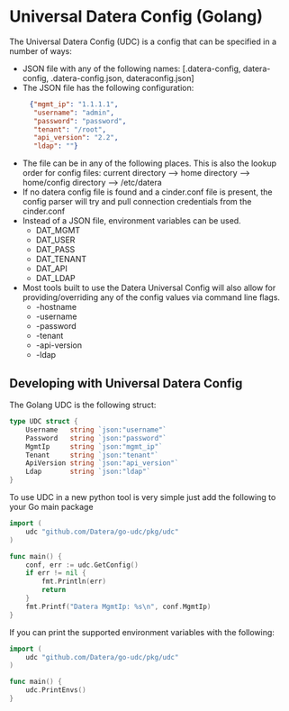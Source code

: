 # Universal Datera Config (Golang)

The Universal Datera Config (UDC) is a config that can be specified in a
number of ways:

* JSON file with any of the following names:
    [.datera-config, datera-config, .datera-config.json, dateraconfig.json]
* The JSON file has the following configuration:
```json
     {"mgmt_ip": "1.1.1.1",
      "username": "admin",
      "password": "password",
      "tenant": "/root",
      "api_version": "2.2",
      "ldap": ""}
```
* The file can be in any of the following places.  This is also the lookup
  order for config files:
    current directory --> home directory --> home/config directory --> /etc/datera
* If no datera config file is found and a cinder.conf file is present, the
  config parser will try and pull connection credentials from the
  cinder.conf
* Instead of a JSON file, environment variables can be used.
    - DAT\_MGMT
    - DAT\_USER
    - DAT\_PASS
    - DAT\_TENANT
    - DAT\_API
    - DAT\_LDAP
* Most tools built to use the Datera Universal Config will also allow
  for providing/overriding any of the config values via command line flags.
    - -hostname
    - -username
    - -password
    - -tenant
    - -api-version
    - -ldap

## Developing with Universal Datera Config

The Golang UDC is the following struct:

```go
type UDC struct {
    Username   string `json:"username"`
    Password   string `json:"password"`
    MgmtIp     string `json:"mgmt_ip"`
    Tenant     string `json:"tenant"`
    ApiVersion string `json:"api_version"`
    Ldap       string `json:"ldap"`
}
```

To use UDC in a new python tool is very simple just add the following to
your Go main package

```go
import (
    udc "github.com/Datera/go-udc/pkg/udc"
)

func main() {
    conf, err := udc.GetConfig()
    if err != nil {
        fmt.Println(err)
        return
    }
    fmt.Printf("Datera MgmtIp: %s\n", conf.MgmtIp)
}
```

If you can print the supported environment variables with the following:

```go
import (
    udc "github.com/Datera/go-udc/pkg/udc"
)

func main() {
    udc.PrintEnvs()
}
```

